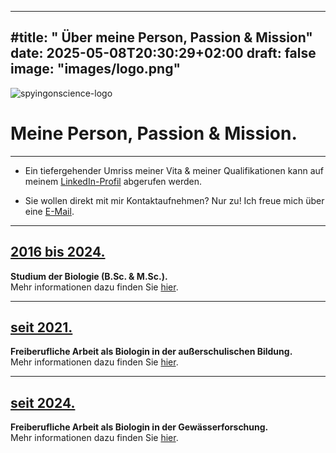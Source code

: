
---
#title: " Über meine Person, Passion & Mission"
date: 2025-05-08T20:30:29+02:00
draft: false
image: "images/logo.png"
---
![spyingonscience-logo](/images/me.png) 

# **Meine Person, Passion & Mission.**
___
* Ein tiefergehender Umriss meiner Vita & meiner Qualifikationen kann auf meinem [LinkedIn-Profil](https://www.linkedin.com/in/andrea-koplitz-weissgerber/) abgerufen werden. 

* Sie wollen direkt mit mir Kontaktaufnehmen? Nur zu! Ich freue mich über eine [E-Mail](mailto:spyingonscience@posteo.com?subject=Kontaktaufnahme%20über%20die%20Webseite%20spyingonscience.com).
___

## [2016 bis 2024.](/about-studium/)
**Studium der Biologie (B.Sc.  &  M.Sc.).**   
Mehr informationen dazu finden Sie [hier](/about-studium/).
___
  
## [seit 2021.](/about-since2021/)
**Freiberufliche Arbeit als Biologin in der außerschulischen Bildung.**  
Mehr informationen dazu finden Sie [hier](/about-since2021/).
___
  
## [seit 2024.  ](/about-since2024/)
**Freiberufliche Arbeit als Biologin in der Gewässerforschung.**  
Mehr informationen dazu finden Sie [hier](/about-since2024/). 
